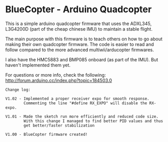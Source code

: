 BlueCopter - Arduino Quadcopter
==========
This is a simple arduino quadcopter firmware that uses the ADXL345, L3G4200D (part of the cheap chinese IMU) to maintain a stable flight. 

The main purpose with this firmware is to teach others on how to go about making their own quadcopter firmware. The code is easier to read and follow compared to the more advanced multiwii/arducopter firmwares.

I also have the HMC5883 and BMP085 onboard (as part of the IMU). But haven't implemented them yet.

For questions or more info, check the following: http://forum.arduino.cc/index.php?topic=184503.0

```
Change log:

V1.02 - Implemented a proper receiver expo for smooth response.
        Commenting the line "#define RX_EXPO" will disable the RX-expo.
        
V1.01 - Made the sketch run more efficiently and reduced code size. 
        With this change I managed to find better PID values and thus
        get better/faster stabilization 
        
V1.00 - BlueCopter firmware created!
```
